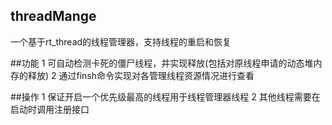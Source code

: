 
## threadMange
一个基于rt_thread的线程管理器，支持线程的重启和恢复





##功能
  1 可自动检测卡死的僵尸线程，并实现释放(包括对原线程申请的动态堆内存的释放)
  2 通过finsh命令实现对各管理线程资源情况进行查看	
  
  
  
##操作
  1 保证开启一个优先级最高的线程用于线程管理器线程
  2 其他线程需要在启动时调用注册接口
	
